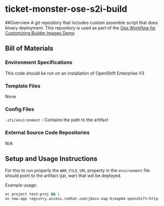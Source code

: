 # ticket-monster-ose-s2i-build

##Overview
A git repository that includes custom assemble script that does binary deployment.
This repository is used as part of the [Ops Workflow for Customizing Builder Images Demo](https://github.com/rhtconsulting/rhc-ose/tree/openshift-enterprise-3/demos/operations-workflow-for-customizing-builder-images)

## Bill of Materials

### Environment Specifications

This code should be run on an installation of OpenShift Enterprise V3

### Template Files

None

### Config Files

`.sti/environment` - Contains the path to the artifact

### External Source Code Repositories

N/A


## Setup and Usage Instructions

For this to run properly the `WAR_FILE_URL` property in the `environment` file should point to the artifact (jar, war) that will be deployed.

Example usage:  
```bash
oc project test-proj && \
oc new-app registry.access.redhat.com/jboss-eap-6/eap64-openshift~http://github.com/rhtconsulting/ticket-monster-build.git --name=ticket-monster-build --namespace=test-proj
```
